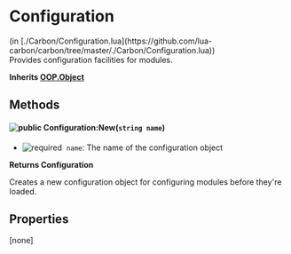 <link href="style.css" rel="stylesheet" type="text/css"/>
<h1 class="class-title">Configuration</h1>
<span class="file-link">(in [./Carbon/Configuration.lua](https://github.com/lua-carbon/carbon/tree/master/./Carbon/Configuration.lua))</span><br/>
Provides configuration facilities for modules.

**Inherits [OOP.Object](Classes/OOP.Object)**

## Methods
#### ![public](https://img.shields.io/badge/%20-public-11b237.svg?style=flat-square) Configuration:New(<code>string name</code>)
- ![required](https://img.shields.io/badge/%20-required-ff9600.svg?style=flat-square)&nbsp;&nbsp;`name`: The name of the configuration object

**Returns  Configuration**

Creates a new configuration object for configuring modules before they're loaded.


## Properties
[none]
